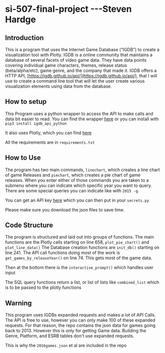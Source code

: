 # si-507-final-project ---Steven Hardge

## Introduction
This is a program that uses the  Internet Game Database (“IGDB”) to create a visualization tool with Plotly. IGDB is a online community that maintains a database of several facets of video game data. They have data points covering individual game characters, themes, release status (beta/alpha/etc), game genre, and the company that made it. IGDB offers a HTTP API, [https://igdb.github.io/api/](https://igdb.github.io/api/), that I will use to create a command line tool that will let the user create various visualization elements using data from the database.

## How to setup
This Program uses a python wrapper to access the API to make calls and data bit easier to read.
You can find the wrapper [here](https://github.com/igdb/igdb_api_python)
or you can install with `pip3 install igdb_api_python`

It also uses Plotly, which you can find [here](https://plot.ly/python/getting-started/)

All the requirements are in `requirements.txt`

## How to Use
The program has two main commands, `linechart`, which creates a line chart of game Releases
and `piechart`, which creates a pie chart of game releases. When you enter either of those commands
you are taken to a submenu where you can indicate which specific year you want to query. There are some
special queries you can indicate like with `2015 -g`.

You can get an API key [here](https://api.igdb.com/signup) which you can then put in your `secrets.py`

Please make sure you download the json files to save time.

## Code Structure

The program is structured and laid out into groups of functions. The main functions are the Plotly calls starting on line 658,
`plot_pie_chart()` and `plot_line_data()`
The Database creation functions are `init_db()` starting on line 241.
The API call functions doing most of the work is `get_games_by_releaseYear()` on line 74. This gets most of the game data.

Then at the bottom there is the `interactive_prompt()` which handles user input

The SQL query functions return a list, or list of lists like `combined_list` which is to be passed to the plotly functions

## Warning
This program uses IGDBs expanded requests and makes a lot  of API Calls. The API is free to use,
however you can only make 100 of these expanded requests. For that reason, the repo contains
the json data for games going back to 2013. However this is only for getting Game data. Building
the Genre, Platform, and ESRB tables don't use expanded requests.

This is why the  `2016games.json` et al are included in the repo

